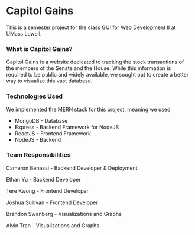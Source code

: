 # Capitol Gains

This is a semester project for the class GUI for Web Development II at UMass Lowell. 

### What is Capitol Gains?
Capitol Gains is a website dedicated to tracking the stock transactions of the members of the Senate and the House. While this information is required to be public and widely available, we sought out to create a better way to visualize this vast database. 

### Technologies Used
We implemented the MERN stack for this project, meaning we used
* MongoDB - Database
* Express - Backend Framework for NodeJS
* ReactJS - Frontend Framework
* NodeJS - Backend  

### Team Responsibilities
Cameron Benassi - Backend Developer  & Deployment 

Ethan Yu - Backend Developer

Tere Kwong - Frontend Developer

Joshua Sullivan - Frontend Developer

Brandon  Swanberg - Visualizations and Graphs

Alvin Tran - Visualizations and Graphs

